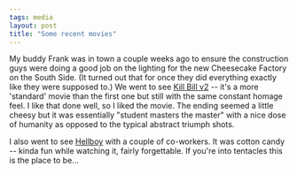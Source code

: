 ```yaml
---
tags: media
layout: post
title: "Some recent movies"
---
```




<p>My buddy Frank was in town a couple weeks ago to ensure the construction guys were doing a good job on the lighting for the new Cheesecake Factory on the South Side. (It turned out that for once they did everything exactly like they were supposed to.) We went to see <a href="http://imdb.com/title/tt0378194/">Kill Bill v2</a> -- it's a more 'standard' movie than the first one but still with the same constant homage feel. I like that done well, so I liked the movie. The ending seemed a little cheesy but it was essentially "student masters the master" with a nice dose of humanity as opposed to the typical abstract triumph shots.</p>

<p>I also went to see <a href="http://imdb.com/title/tt0167190/">Hellboy</a> with a couple of co-workers. It was cotton candy -- kinda fun while watching it, fairly forgettable. If you're into tentacles this is the place to be...</p>


